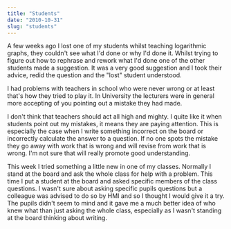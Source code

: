 ```yaml
---
title: "Students"
date: "2010-10-31"
slug: "students"
---
```

<p>A few weeks ago I lost one of my students whilst teaching logarithmic graphs, they couldn't see what I'd done or why I'd done it. Whilst trying to figure out how to rephrase and rework what I'd done one of the other students made a suggestion. It was a very good suggestion and I took their advice, redid the question and the "lost" student understood.</p>
<p>I had problems with teachers in school who were never wrong or at least that's how they tried to play it. In University the lecturers were in general more accepting of you pointing out a mistake they had made. </p>
<p>I don't think that teachers should act all high and mighty. I quite like it when students point out my mistakes, it means they are paying attention. This is especially the case when I write something incorrect on the board or incorrectly calculate the answer to a question. If no one spots the mistake they go away with work that is wrong and will revise from work that is wrong. I'm not sure that will really promote good understanding.</p>
<p>This week I tried something a little new in one of my classes. Normally I stand at the board and ask the whole class for help with a problem. This time I put a student at the board and asked specific members of the class questions. I wasn't sure about asking specific pupils questions but a colleague was advised to do so by HMI and so I thought I would give it a try. The pupils didn't seem to mind and it gave me a much better idea of who knew what than just asking the whole class, especially as I wasn't standing at the board thinking about writing. </p>
